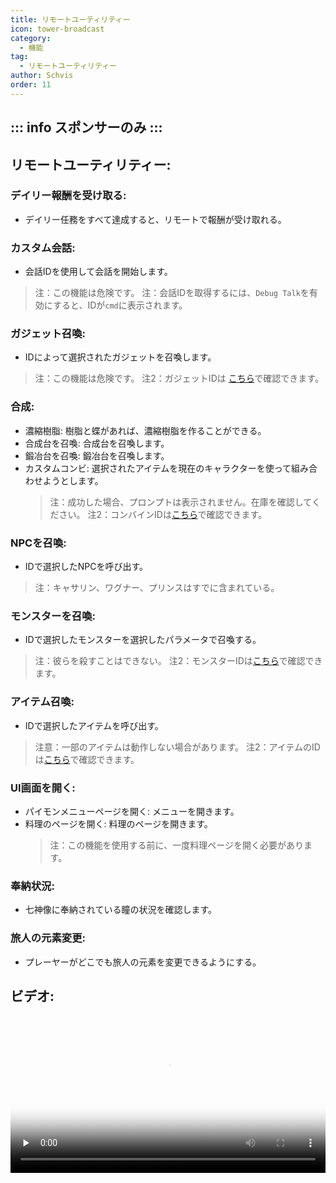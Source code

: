 ```yaml
---
title: リモートユーティリティー
icon: tower-broadcast
category:
  - 機能
tag:
  - リモートユーティリティー
author: Schvis
order: 11
---
```

::: info スポンサーのみ
:::
---
## リモートユーティリティー:
### デイリー報酬を受け取る:
- デイリー任務をすべて達成すると、リモートで報酬が受け取れる。
### カスタム会話:
- 会話IDを使用して会話を開始します。
> 注：この機能は危険です。
> 注：会話IDを取得するには、`Debug Talk`を有効にすると、IDが`cmd`に表示されます。
### ガジェット召喚:
- IDによって選択されたガジェットを召喚します。
> 注：この機能は危険です。
> 注2：ガジェットIDは [こちら](https://github.com/jie65535/GrasscutterCommandGenerator/blob/main/Source/GrasscutterTools/Resources/en-us/Gadget.txt)で確認できます。
### 合成:
- 濃縮樹脂: 樹脂と蝶があれば、濃縮樹脂を作ることができる。
- 合成台を召喚: 合成台を召喚します。
- 鍛冶台を召喚: 鍛冶台を召喚します。
- カスタムコンビ: 選択されたアイテムを現在のキャラクターを使って組み合わせようとします。
    > 注：成功した場合、プロンプトは表示されません。在庫を確認してください。
    > 注2：コンバインIDは[こちら](https://github.com/jie65535/GrasscutterCommandGenerator/blob/main/Source/GrasscutterTools/Resources/en-us/Item.txt)で確認できます。 
### NPCを召喚:
- IDで選択したNPCを呼び出す。
> 注：キャサリン、ワグナー、プリンスはすでに含まれている。
### モンスターを召喚:
- IDで選択したモンスターを選択したパラメータで召喚する。
> 注：彼らを殺すことはできない。
> 注2：モンスターIDは[こちら](https://github.com/jie65535/GrasscutterCommandGenerator/blob/main/Source/GrasscutterTools/Resources/en-us/Monsters.txt)で確認できます。
### アイテム召喚:
- IDで選択したアイテムを呼び出す。
> 注意：一部のアイテムは動作しない場合があります。
> 注2：アイテムのIDは[こちら](https://github.com/jie65535/GrasscutterCommandGenerator/blob/main/Source/GrasscutterTools/Resources/en-us/Item.txt)で確認できます。
### UI画面を開く:
- パイモンメニューページを開く: メニューを開きます。
- 料理のページを開く: 料理のページを開きます。
    > 注：この機能を使用する前に、一度料理ページを開く必要があります。
### 奉納状況:
- 七神像に奉納されている瞳の状況を確認します。
### 旅人の元素変更:
- プレーヤーがどこでも旅人の元素を変更できるようにする。

## ビデオ:

<video controls preload="none" width="100%" poster="https://nextcloud.atruicardona.xyz/s/TrwzrHqCr2sMyS4/preview"><source src="https://nextcloud.atruicardona.xyz/s/TrwzrHqCr2sMyS4/download" type="video/mp4"></video>
